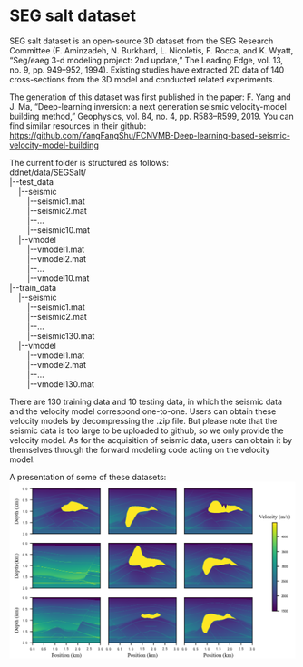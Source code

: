 # SEG salt dataset

SEG salt dataset is an open-source 3D dataset from the SEG Research Committee (F. Aminzadeh, N. Burkhard, L. Nicoletis, F. Rocca, and K. Wyatt, “Seg/eaeg 3-d modeling project: 2nd update,” The Leading Edge, vol. 13, no. 9, pp. 949–952, 1994).
Existing studies have extracted 2D data of 140 cross-sections from the 3D model and conducted related experiments.

The generation of this dataset was first published in the paper: 
F. Yang and J. Ma, “Deep-learning inversion: a next generation seismic velocity-model building method,” Geophysics, vol. 84, no. 4, pp. R583–R599, 2019. You can find similar resources in their github: https://github.com/YangFangShu/FCNVMB-Deep-learning-based-seismic-velocity-model-building

The current folder is structured as follows:  
ddnet/data/SEGSalt/  
|--test_data  
&nbsp;&nbsp;&nbsp;&nbsp;|--seismic  
&nbsp;&nbsp;&nbsp;&nbsp;&nbsp;&nbsp;&nbsp;&nbsp;|--seismic1.mat  
&nbsp;&nbsp;&nbsp;&nbsp;&nbsp;&nbsp;&nbsp;&nbsp;|--seismic2.mat  
&nbsp;&nbsp;&nbsp;&nbsp;&nbsp;&nbsp;&nbsp;&nbsp;|--...  
&nbsp;&nbsp;&nbsp;&nbsp;&nbsp;&nbsp;&nbsp;&nbsp;|--seismic10.mat  
&nbsp;&nbsp;&nbsp;&nbsp;|--vmodel  
&nbsp;&nbsp;&nbsp;&nbsp;&nbsp;&nbsp;&nbsp;&nbsp;|--vmodel1.mat  
&nbsp;&nbsp;&nbsp;&nbsp;&nbsp;&nbsp;&nbsp;&nbsp;|--vmodel2.mat  
&nbsp;&nbsp;&nbsp;&nbsp;&nbsp;&nbsp;&nbsp;&nbsp;|--...  
&nbsp;&nbsp;&nbsp;&nbsp;&nbsp;&nbsp;&nbsp;&nbsp;|--vmodel10.mat  
|--train_data  
&nbsp;&nbsp;&nbsp;&nbsp;|--seismic  
&nbsp;&nbsp;&nbsp;&nbsp;&nbsp;&nbsp;&nbsp;&nbsp;|--seismic1.mat  
&nbsp;&nbsp;&nbsp;&nbsp;&nbsp;&nbsp;&nbsp;&nbsp;|--seismic2.mat  
&nbsp;&nbsp;&nbsp;&nbsp;&nbsp;&nbsp;&nbsp;&nbsp;|--...  
&nbsp;&nbsp;&nbsp;&nbsp;&nbsp;&nbsp;&nbsp;&nbsp;|--seismic130.mat  
&nbsp;&nbsp;&nbsp;&nbsp;|--vmodel  
&nbsp;&nbsp;&nbsp;&nbsp;&nbsp;&nbsp;&nbsp;&nbsp;|--vmodel1.mat  
&nbsp;&nbsp;&nbsp;&nbsp;&nbsp;&nbsp;&nbsp;&nbsp;|--vmodel2.mat  
&nbsp;&nbsp;&nbsp;&nbsp;&nbsp;&nbsp;&nbsp;&nbsp;|--...  
&nbsp;&nbsp;&nbsp;&nbsp;&nbsp;&nbsp;&nbsp;&nbsp;|--vmodel130.mat

There are 130 training data and 10 testing data, in which the seismic data and the velocity model correspond one-to-one.
Users can obtain these velocity models by decompressing the .zip file.
But please note that the seismic data is too large to be uploaded to github, so we only provide the velocity model.
As for the acquisition of seismic data, users can obtain it by themselves through the forward modeling code acting on the velocity model.

A presentation of some of these datasets:
![image](SEGSalt.png)
